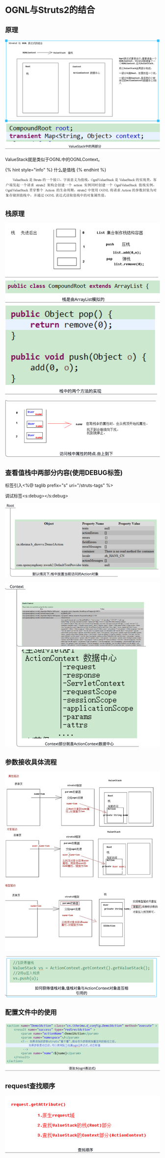 # OGNL与Struts2的结合

## 原理

![](../../../.gitbook/assets/image%20%2823%29.png)

ValueStack就是类似于OGNL中的OGNLContext。

{% hint style="info" %}
什么是值栈
{% endhint %}

![](../../../.gitbook/assets/image%20%28237%29.png)



## 栈原理

![](../../../.gitbook/assets/image%20%281%29.png)

![](../../../.gitbook/assets/image%20%2853%29.png)

## 查看值栈中两部分内容\(使用DEBUG标签\)

标签引入&lt;%@ taglib prefix="s" uri="/struts-tags" %&gt;

调试标签&lt;s:debug&gt;&lt;/s:debug&gt;

![](../../../.gitbook/assets/image%20%28109%29.png)

![](../../../.gitbook/assets/image%20%28152%29.png)

## 参数接收具体流程

![](../../../.gitbook/assets/image%20%2811%29.png)

![](../../../.gitbook/assets/image%20%2885%29.png)

## 配置文件中的使用

![](../../../.gitbook/assets/image%20%2820%29.png)

## request查找顺序

![](../../../.gitbook/assets/image%20%2867%29.png)

